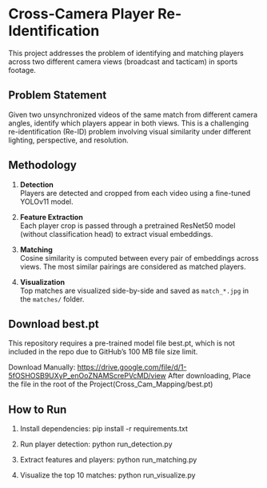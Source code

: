 # Cross-Camera Player Re-Identification

This project addresses the problem of identifying and matching players across two different camera views (broadcast and tacticam) in sports footage.

## Problem Statement

Given two unsynchronized videos of the same match from different camera angles, identify which players appear in both views. This is a challenging re-identification (Re-ID) problem involving visual similarity under different lighting, perspective, and resolution.

## Methodology

1. **Detection**  
   Players are detected and cropped from each video using a fine-tuned YOLOv11 model.

2. **Feature Extraction**  
   Each player crop is passed through a pretrained ResNet50 model (without classification head) to extract visual embeddings.

3. **Matching**  
   Cosine similarity is computed between every pair of embeddings across views. The most similar pairings are considered as matched players.

4. **Visualization**  
   Top matches are visualized side-by-side and saved as `match_*.jpg` in the `matches/` folder.

## Download best.pt

This repository requires a pre-trained model file best.pt, which is not included in the repo due to GitHub’s 100 MB file size limit.

Download Manually:
https://drive.google.com/file/d/1-5fOSHOSB9UXyP_enOoZNAMScrePVcMD/view
After downloading, Place the file in the root of the Project(Cross_Cam_Mapping/best.pt)

## How to Run

1. Install dependencies:
   pip install -r requirements.txt

2. Run player detection:
    python run_detection.py

3. Extract features and players:
    python run_matching.py

4. Visualize the top 10 matches:
    python run_visualize.py
